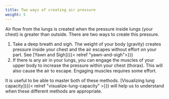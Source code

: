 ```yaml
---
title: Two ways of creating air pressure
weight: 5
---
```


Air flow from the lungs is created when the pressure inside lungs (your chest) is greater than outside.
There are two ways to create this pressure.

1. Take a deep breath and sigh. The weight of your body (gravity) creates pressure inside your chest and the air escapes without effort on your part. See [Yawn and Sigh]({{< relref "yawn-and-sigh">}})
2. If there is any air in your lungs, you can engage the muscles of your upper body to increase the pressure within your chest (thorax). This will also cause the air to escape. Engaging muscles requires some effort.

It is useful to be able to master both of these methods. [Visualizing lung capacity]({{< relref "visualize-lung-capacity" >}}) will help us to understand when these different methods are appropriate.
